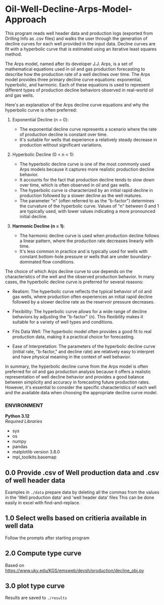 # Oil-Well-Decline-Arps-Model-Approach
This program reads well header data and production logs (exported from Drilling Info as .csv files) and walks the user through the generation of decline curves for each well provided in the input data. Decline curves are fit with a hyperbolic curve that is estimated using an iterative least squares method.

The Arps model, named after its developer J.J. Arps, is a set of mathematical equations used in oil and gas production forecasting to describe how the production rate of a well declines over time. The Arps model provides three primary decline curve equations: exponential, hyperbolic, and harmonic. Each of these equations is used to represent different types of production decline behaviors observed in real-world oil and gas wells.

Here's an explanation of the Arps decline curve equations and why the hyperbolic curve is often preferred:

1. Exponential Decline (n = 0):
   - The exponential decline curve represents a scenario where the rate of production decline is constant over time.
   - It's suitable for wells that experience a relatively steady decrease in production without significant variations.

2. Hyperbolic Decline (0 < n < 1):
   - The hyperbolic decline curve is one of the most commonly used Arps models because it captures more realistic production decline behavior.
   - It accounts for the fact that production decline tends to slow down over time, which is often observed in oil and gas wells.
   - The hyperbolic curve is characterized by an initial rapid decline in production followed by a slower decline as the well matures.
   - The parameter "n" (often referred to as the "b-factor") determines the curvature of the hyperbolic curve. Values of "n" between 0 and 1 are typically used, with lower values indicating a more pronounced initial decline.

3. **Harmonic Decline (n = 1)**:
   - The harmonic decline curve is used when production decline follows a linear pattern, where the production rate decreases linearly with time.
   - It's less common in practice and is typically used for wells with constant bottom-hole pressure or wells that are under boundary-dominated flow conditions.

The choice of which Arps decline curve to use depends on the characteristics of the well and the observed production behavior. In many cases, the hyperbolic decline curve is preferred for several reasons:

- Realism: The hyperbolic curve reflects the typical behavior of oil and gas wells, where production often experiences an initial rapid decline followed by a slower decline rate as the reservoir pressure decreases.

- Flexibility: The hyperbolic curve allows for a wide range of decline behaviors by adjusting the "b-factor" (n). This flexibility makes it suitable for a variety of well types and conditions.

- Fits Data Well: The hyperbolic model often provides a good fit to real production data, making it a practical choice for forecasting.

- Ease of Interpretation: The parameters of the hyperbolic decline curve (initial rate, "b-factor," and decline rate) are relatively easy to interpret and have physical meaning in the context of well behavior.

In summary, the hyperbolic decline curve from the Arps model is often preferred for oil and gas production analysis because it offers a realistic representation of well decline behavior and provides a good balance between simplicity and accuracy in forecasting future production rates. However, it's essential to consider the specific characteristics of each well and the available data when choosing the appropriate decline curve model.


### ENVIRONMENT  
**Python 3.12**  
*Required Libraries*  
* sys  
* os  
* numpy  
* pandas  
* matplotlib version 3.8.0  
* mpl_toolkits.basemap  
  
## 0.0 Provide .csv of Well production data and .csv of well header data
Examples in `./data` 
prepare data by deleting all the commas from the values in the 'Well production data' and 'well header data' files
This can be done easily in excel with find-and-replace.  
  
## 1.0 Select wells based on critieria available in well data  
Follow the prompts after starting program  
  
## 2.0 Compute type curve  
Based on https://www.uky.edu/KGS/emsweb/devsh/production/decline_obj.py  
  
## 3.0 plot type curve  
Results are saved to `./results`  

 

